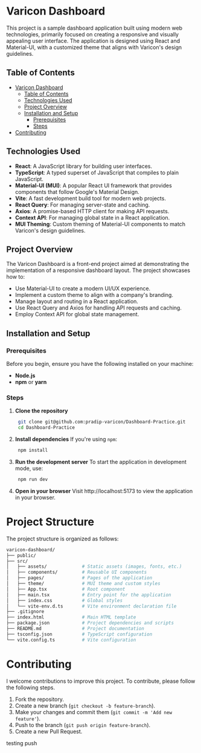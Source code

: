# Varicon Dashboard

This project is a sample dashboard application built using modern web technologies, primarily focused on creating a responsive and visually appealing user interface. The application is designed using React and Material-UI, with a customized theme that aligns with Varicon's design guidelines.

## Table of Contents

- [Varicon Dashboard](#varicon-dashboard)
  - [Table of Contents](#table-of-contents)
  - [Technologies Used](#technologies-used)
  - [Project Overview](#project-overview)
  - [Installation and Setup](#installation-and-setup)
    - [Prerequisites](#prerequisites)
    - [Steps](#steps)
- [Contributing](#contributing)

## Technologies Used

- **React**: A JavaScript library for building user interfaces.
- **TypeScript**: A typed superset of JavaScript that compiles to plain JavaScript.
- **Material-UI (MUI)**: A popular React UI framework that provides components that follow Google's Material Design.
- **Vite**: A fast development build tool for modern web projects.
- **React Query**: For managing server-state and caching.
- **Axios**: A promise-based HTTP client for making API requests.
- **Context API**: For managing global state in a React application.
- **MUI Theming**: Custom theming of Material-UI components to match Varicon's design guidelines.

## Project Overview

The Varicon Dashboard is a front-end project aimed at demonstrating the implementation of a responsive dashboard layout. The project showcases how to:

- Use Material-UI to create a modern UI/UX experience.
- Implement a custom theme to align with a company's branding.
- Manage layout and routing in a React application.
- Use React Query and Axios for handling API requests and caching.
- Employ Context API for global state management.

## Installation and Setup

### Prerequisites

Before you begin, ensure you have the following installed on your machine:

- **Node.js**
- **npm**  or **yarn**

### Steps

1. **Clone the repository**

   ```bash
    git clone git@github.com:pradip-varicon/Dashboard-Practice.git
    cd Dashboard-Practice
    ```


2. **Install dependencies**
  If you're using `npm`:
   ```bash
    npm install
    ```

3. **Run the development server**
  To start the application in development mode, use:
   ```bash
    npm run dev
    ```
4. **Open in your browser**
   Visit http://localhost:5173 to view the application in your browser.

# Project Structure

The project structure is organized as follows:
```bash
varicon-dashboard/
├── public/
├── src/
│   ├── assets/             # Static assets (images, fonts, etc.)
│   ├── components/         # Reusable UI components
│   ├── pages/              # Pages of the application
│   ├── theme/              # MUI theme and custom styles
│   ├── App.tsx             # Root component
│   ├── main.tsx            # Entry point for the application
│   ├── index.css           # Global styles
│   └── vite-env.d.ts       # Vite environment declaration file
├── .gitignore
├── index.html              # Main HTML template
├── package.json            # Project dependencies and scripts
├── README.md               # Project documentation
├── tsconfig.json           # TypeScript configuration
└── vite.config.ts          # Vite configuration
```

# Contributing
I welcome contributions to improve this project. To contribute, please follow the following steps.
1. Fork the repository.
2. Create a new branch (`git checkout -b feature-branch`).
3. Make your changes and commit them (`git commit -m 'Add new feature'`).
4. Push to the branch (`git push origin feature-branch`).
5. Create a new Pull Request.

testing push
